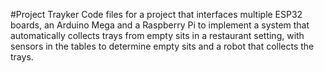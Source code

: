 #Project Trayker
Code files for a project that interfaces multiple ESP32 boards, an Arduino Mega and a Raspberry Pi to implement a system that automatically collects trays from empty sits in a restaurant setting, with sensors in the tables to determine empty sits and a robot that collects the trays.

